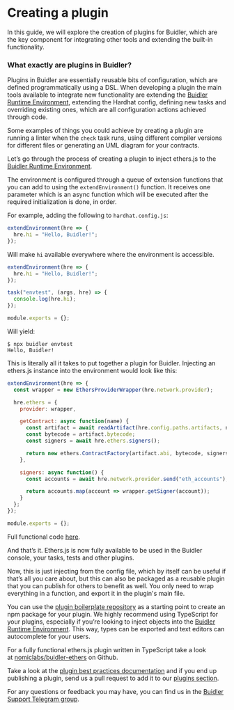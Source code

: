 # Creating a plugin

In this guide, we will explore the creation of plugins for Buidler, which are the key component for integrating other tools and extending the built-in functionality.

### What exactly are plugins in Buidler?

Plugins in Buidler are essentially reusable bits of configuration, which are defined programmatically using a DSL. When developing a plugin the main tools available to integrate new functionality are extending the [Buidler Runtime Environment], extending the Hardhat config, defining new tasks and overriding existing ones, which are all configuration actions achieved through code.

Some examples of things you could achieve by creating a plugin are running a linter when the `check` task runs, using different compiler versions for different files or generating an UML diagram for your contracts.

Let’s go through the process of creating a plugin to inject ethers.js to the [Buidler Runtime Environment].

The environment is configured through a queue of extension functions that you can add to using the `extendEnvironment()` function. It receives one parameter which is an async function which will be executed after the required initialization is done, in order.

For example, adding the following to `hardhat.config.js`:

```js
extendEnvironment(hre => {
  hre.hi = "Hello, Buidler!";
});
```

Will make `hi` available everywhere where the environment is accessible.

```js
extendEnvironment(hre => {
  hre.hi = "Hello, Buidler!";
});

task("envtest", (args, hre) => {
  console.log(hre.hi);
});

module.exports = {};
```

Will yield:

```
$ npx buidler envtest
Hello, Buidler!
```

This is literally all it takes to put together a plugin for Buidler. Injecting an ethers.js instance into the environment would look like this:

```js
extendEnvironment(hre => {
  const wrapper = new EthersProviderWrapper(hre.network.provider);

  hre.ethers = {
    provider: wrapper,

    getContract: async function(name) {
      const artifact = await readArtifact(hre.config.paths.artifacts, name);
      const bytecode = artifact.bytecode;
      const signers = await hre.ethers.signers();

      return new ethers.ContractFactory(artifact.abi, bytecode, signers[0]);
    },

    signers: async function() {
      const accounts = await hre.network.provider.send("eth_accounts");

      return accounts.map(account => wrapper.getSigner(account));
    }
  };
});

module.exports = {};
```

Full functional code [here](https://gist.github.com/fzeoli/9cdd9c1182b9636829bf71bfacb82c43).

And that’s it. Ethers.js is now fully available to be used in the Buidler console, your tasks, tests and other plugins.

Now, this is just injecting from the config file, which by itself can be useful if that’s all you care about, but this can also be packaged as a reusable plugin that you can publish for others to benefit as well. You only need to wrap everything in a function, and export it in the plugin's main file.

You can use the [plugin boilerplate repository](https://github.com/nomiclabs/buidler-ts-plugin-boilerplate) as a starting point to create an npm package for your plugin. We highly recommend using TypeScript for your plugins, especially if you’re looking to inject objects into the [Buidler Runtime Environment]. This way, types can be exported and text editors can autocomplete for your users.

For a fully functional ethers.js plugin written in TypeScript take a look at [nomiclabs/buidler-ethers](https://github.com/nomiclabs/buidler-ethers) on Github.

Take a look at the [plugin best practices documentation](../advanced/building-plugins.md) and if you end up publishing a plugin, send us a pull request to add it to our [plugins section](../plugins/README.md).

For any questions or feedback you may have, you can find us in the [Buidler Support Telegram group](http://t.me/BuidlerSupport).

[Buidler runtime environment]: ../advanced/buidler-runtime-environment.md
